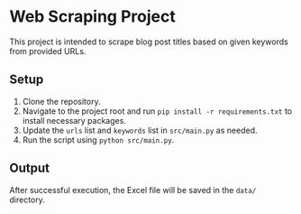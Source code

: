 # Web Scraping Project

This project is intended to scrape blog post titles based on given keywords from provided URLs.

## Setup
1. Clone the repository.
2. Navigate to the project root and run `pip install -r requirements.txt` to install necessary packages.
3. Update the `urls` list and `keywords` list in `src/main.py` as needed.
4. Run the script using `python src/main.py`.

## Output
After successful execution, the Excel file will be saved in the `data/` directory.

